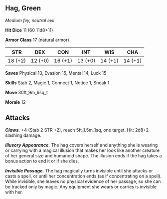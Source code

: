 ## Hag, Green

*Medium fey, neutral evil*

**Hit Dice** 11 (60 11d8+11)

**Armor Class** 17 (natural armor)

| STR     | DEX     | CON     | INT     | WIS     | CHA     |
|---------|---------|---------|---------|---------|---------|
| 18 (+2) | 12 (+0) | 16 (+1) | 13 (+0) | 14 (+1) | 14 (+1) |

**Saves** Physical 13, Evasion 15, Mental 14, Luck 15

**Skills** Stab 2, Magic 1, Connect 1, Notice 1, Sneak 1

**Move** 30ft\_9m\_6sq\_t

**Morale** 12

## Attacks

***Claws.*** +4 (Stab 2 STR +2), reach 5ft\_1.5m\_1sq, one target. Hit: 2d8+2 slashing damage.

***Illusory Appearance.*** The hag covers herself and anything she is wearing or carrying with a magical illusion that makes her look like another creature of her general size and humanoid shape. The illusion ends if the hag takes a bonus action to end it or if she dies.

***Invisible Passage.*** The hag magically turns invisible until she attacks or casts a spell, or until her concentration ends (as if concentrating on a spell). While invisible, she leaves no physical evidence of her passage, so she can be tracked only by magic. Any equipment she wears or carries is invisible with her.

